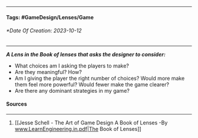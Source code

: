 __________________________________________________________________________
#### **Tags:** #GameDesign/Lenses/Game
###### *Date Of Creation: 2023-10-12
__________________________________________________________________________

***A Lens in the Book of lenses that asks the designer to consider:***
- What choices am I asking the players to make?
- Are they meaningful? How?
- Am I giving the player the right number of choices? Would more make them feel more powerful? Would fewer make the game clearer?
- Are there any dominant strategies in my game?
#### Sources
__________________________________________________________________________
1. [[Jesse Schell - The Art of Game Design A Book of Lenses -By www.LearnEngineering.in.pdf|The Book of Lenses]]